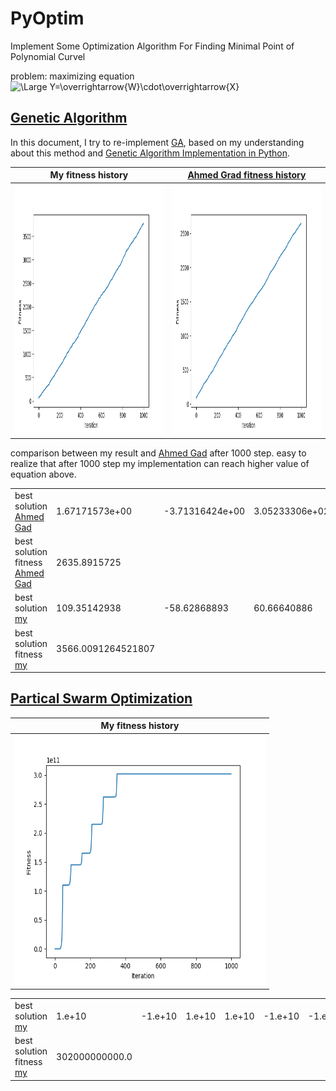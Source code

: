 # PyOptim
Implement Some Optimization Algorithm For Finding Minimal Point of Polynomial Curvel

problem:
maximizing equation 
<img src="https://latex.codecogs.com/svg.latex?\Large&space;Y=\overrightarrow{W}\cdot\overrightarrow{X}" title="\Large Y=\overrightarrow{W}\cdot\overrightarrow{X}" />


## [Genetic Algorithm](https://en.wikipedia.org/wiki/Genetic_algorithm)
In this document, I try to re-implement [GA](https://en.wikipedia.org/wiki/Genetic_algorithm),
based on my understanding about this method and [Genetic Algorithm Implementation in Python](https://towardsdatascience.com/genetic-algorithm-implementation-in-python-5ab67bb124a6).

My fitness history             |  [Ahmed Grad fitness history](https://towardsdatascience.com/genetic-algorithm-implementation-in-python-5ab67bb124a6)
:-------------------------:|:-------------------------:
<img src="https://github.com/dattv/PyOptim/blob/master/results/GA/my/my_fitness.png" width="400" height="400"> |<img src="https://github.com/dattv/PyOptim/blob/master/results/GA/references/Ahmed%20Gad_fitness.png" width="400" height="400">


comparison between my result and [Ahmed Gad](https://towardsdatascience.com/genetic-algorithm-implementation-in-python-5ab67bb124a6) after 1000 step.
easy to realize that after 1000 step my implementation can reach higher value of equation above.

|   |   |   |   |   |   |   |
|---|---|---|---|---|---|---|
| best solution [Ahmed Gad](https://towardsdatascience.com/genetic-algorithm-implementation-in-python-5ab67bb124a6)  | 1.67171573e+00  | -3.71316424e+00 | 3.05233306e+02   | 2.11299501e+00 | -2.00224839e-01   | -3.27807311e+02 |  
| best solution fitness [Ahmed Gad](https://towardsdatascience.com/genetic-algorithm-implementation-in-python-5ab67bb124a6)  | 2635.8915725  |   |   |   |   |   |
| best solution [my]()  | 109.35142938  | -58.62868893 | 60.66640886  |  105.50072658 | -171.52134765  | -81.86705169  |
| best solution fitness [my]()  | 3566.0091264521807  |   |   |   |   |   |


## [Partical Swarm Optimization](https://en.wikipedia.org/wiki/Particle_swarm_optimization)
My fitness history             | 
:-------------------------:|
<img src="https://github.com/dattv/PyOptim/blob/master/results/PSO/my/My_fitness.png" width="400" height="400"> |

|   |   |   |   |   |   |   |
|---|---|---|---|---|---|---|
| best solution [my]()  | 1.e+10  | -1.e+10 | 1.e+10  |  1.e+10 | -1.e+10  | -1.e+10  |
| best solution fitness [my]()  | 302000000000.0  |   |   |   |   |   |

